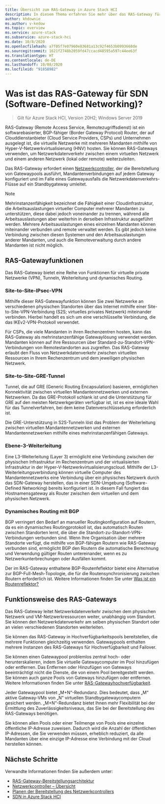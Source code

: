 ```yaml
---
title: Übersicht zum RAS-Gateway in Azure Stack HCI
description: In diesem Thema erfahren Sie mehr über das RAS-Gateway für SDN (Software-Defined Networking) in Azure Stack HCI.
author: khdownie
ms.author: v-kedow
ms.topic: overview
ms.service: azure-stack
ms.subservice: azure-stack-hci
ms.date: 10/8/2020
ms.openlocfilehash: a7f05f7e07960e83681a13c92f4653b0993668de
ms.sourcegitcommit: 1621f2748b2059fd47ccacd48595a597c44ee63f
ms.translationtype: HT
ms.contentlocale: de-DE
ms.lasthandoff: 10/08/2020
ms.locfileid: "91858982"
---
```

# <a name="what-is-ras-gateway-for-software-defined-networking"></a>Was ist das RAS-Gateway für SDN (Software-Defined Networking)?

> Gilt für Azure Stack HCI, Version 20H2; Windows Server 2019

RAS-Gateway (Remote Access Service, Remotezugriffsdienst) ist ein softwarebasierter, BGP-fähiger (Border Gateway Protocol) Router, der auf Clouddienstanbieter (Cloud Service Providers, CSPs) und Unternehmen ausgelegt ist, die virtuelle Netzwerke mit mehreren Mandanten mithilfe von Hyper-V-Netzwerkvirtualisierung (HNV) hosten. Sie können RAS-Gateways verwenden, um Netzwerkdatenverkehr zwischen einem virtuellen Netzwerk und einem anderen Netzwerk (lokal oder remote) weiterzuleiten.

Das RAS-Gateway erfordert einen [Netzwerkcontroller](network-controller-overview.md), der die Bereitstellung von Gatewaypools ausführt, Mandantenverbindungen auf jedem Gateway konfiguriert und im Falle eines Gatewayausfalls die Netzwerkdatenverkehrs-Flüsse auf ein Standbygateway umleitet.

  > [!NOTE]
  > Mehrinstanzenfähigkeit bezeichnet die Fähigkeit einer Cloudinfrastruktur, die Arbeitsauslastungen virtueller Computer mehrerer Mandanten zu unterstützen, diese dabei jedoch voneinander zu trennen, während alle Arbeitsauslastungen aber weiterhin in derselben Infrastruktur ausgeführt werden. Mehrere Arbeitsauslastungen eines einzelnen Mandanten können miteinander verbunden und remote verwaltet werden. Es gibt jedoch keine Verbindung zwischen diesen Systemen und den Arbeitsauslastungen anderer Mandanten, und auch die Remoteverwaltung durch andere Mandanten ist nicht möglich.

## <a name="ras-gateway-features"></a>RAS-Gatewayfunktionen

Das RAS-Gateway bietet eine Reihe von Funktionen für virtuelle private Netzwerke (VPN), Tunneln, Weiterleitung und dynamisches Routing.

### <a name="site-to-site-ipsec-vpn"></a>Site-to-Site-IPsec-VPN

Mithilfe dieser RAS-Gatewayfunktion können Sie zwei Netzwerke an verschiedenen physischen Standorten über das Internet mithilfe einer Site-to-Site-VPN-Verbindung (S2S; virtuelles privates Netzwerk) miteinander verbinden. Hierbei handelt es sich um eine verschlüsselte Verbindung, die das IKEv2-VPN-Protokoll verwendet.

Für CSPs, die viele Mandanten in ihren Rechenzentren hosten, kann das RAS-Gateway als mehrinstanzenfähige Gatewaylösung verwendet werden. Mandanten können auf ihre Ressourcen über Standard-zu-Standort-VPN-Verbindungen von Remotestandorten aus zugreifen. Das RAS-Gateway erlaubt den Fluss von Netzwerkdatenverkehr zwischen virtuellen Ressourcen in Ihrem Rechenzentrum und dem jeweiligen physischen Netzwerk.

### <a name="site-to-site-gre-tunnels"></a>Site-to-Site-GRE-Tunnel

Tunnel, die auf GRE (Generic Routing Encapsulation) basieren, ermöglichen Konnektivität zwischen virtuellen Mandantennetzwerken und externen Netzwerken. Da das GRE-Protokoll schlank ist und die Unterstützung für GRE auf den meisten Netzwerkgeräten verfügbar ist, ist es eine ideale Wahl für das Tunnelverfahren, bei dem keine Datenverschlüsselung erforderlich ist.

Die GRE-Unterstützung in S2S-Tunneln löst das Problem der Weiterleitung zwischen virtuellen Mandantennetzwerken und externen Mandantennetzwerken mithilfe eines mehrinstanzenfähigen Gateways.

### <a name="layer-3-forwarding"></a>Ebene-3-Weiterleitung

Eine L3-Weiterleitung (Layer 3) ermöglicht eine Verbindung zwischen der physischen Infrastruktur im Rechenzentrum und der virtualisierten Infrastruktur in der Hyper-V-Netzwerkvirtualisierungscloud. Mithilfe der L3-Weiterleitungsverbindung können virtuelle Computer des Mandantennetzwerks eine Verbindung über ein physisches Netzwerk durch das SDN-Gateway herstellen, das in einer SDN-Umgebung (Software-Defined Networking) bereits konfiguriert ist. In diesem Fall fungiert das Hostnamensgateway als Router zwischen dem virtuellen und dem physischen Netzwerk.

### <a name="dynamic-routing-with-bgp"></a>Dynamisches Routing mit BGP

BGP verringert den Bedarf an manueller Routingkonfiguration auf Routern, da es ein dynamisches Routingprotokoll ist, das automatisch Routen zwischen Standorten lernt, die über die Standort-zu-Standort-VPN-Verbindungen verbunden sind. Wenn Ihre Organisation über mehrere Standorte verfügt, die mithilfe von BGP-fähigen Routern wie RAS-Gateway verbunden sind, ermöglicht BGP den Routern die automatische Berechnung und Verwendung gültiger Routen untereinander, wenn es zu Netzwerkunterbrechungen oder Ausfällen kommt.

Der im RAS-Gateway enthaltene BGP-Routenfeflektor bietet eine Alternative zur BGP-Full-Mesh-Topologie, die für die Routensynchronisierung zwischen Routern erforderlich ist. Weitere Informationen finden Sie unter [Was ist ein Routenreflektor?](route-reflector-overview.md)

## <a name="how-ras-gateway-works"></a>Funktionsweise des RAS-Gateways

Das RAS-Gateway leitet Netzwerkdatenverkehr zwischen dem physischen Netzwerk und VM-Netzwerkressourcen weiter, unabhängig vom Standort. Sie können den Netzwerkdatenverkehr am selben physischen Standort oder an vielen verschiedenen Standorten weiterleiten.

Sie können das RAS-Gateway in Hochverfügbarkeitspools bereitstellen, die mehrere Funktionen gleichzeitig verwenden. Gatewaypools enthalten mehrere Instanzen des RAS-Gateways für Hochverfügbarkeit und Failover.

Sie können einen Gatewaypool problemlos zentral hoch- oder herunterskalieren, indem Sie virtuelle Gatewaycomputer im Pool hinzufügen oder entfernen. Das Entfernen oder Hinzufügen von Gateways beeinträchtigt nicht die Dienste, die von einem Pool bereitgestellt werden. Sie können auch ganze Pools von Gateways hinzufügen oder entfernen. Weitere Informationen finden Sie unter [RAS-Gatewayhochverfügbarkeit](/windows-server/networking/sdn/technologies/network-function-virtualization/ras-gateway-high-availability).

Jeder Gatewaypool bietet „M+N“-Redundanz. Dies bedeutet, dass „M“ aktive Gateway-VMs von „N“ virtuellen Standbygatewaycomputern gesichert werden. „M+N“-Redundanz bietet Ihnen mehr Flexibilität bei der Ermittlung des Zuverlässigkeitsniveaus, das Sie bei der Bereitstellung des RAS-Gateways benötigen.

Sie können allen Pools oder einer Teilmenge von Pools eine einzelne öffentliche IP-Adresse zuweisen. Dadurch wird die Anzahl der öffentlichen IP-Adressen, die Sie verwenden müssen, erheblich reduziert, da alle Mandanten über eine einzige IP-Adresse eine Verbindung mit der Cloud herstellen können.

## <a name="next-steps"></a>Nächste Schritte

Verwandte Informationen finden Sie außerdem unter:

- [RAS-Gateway-Bereitstellungsarchitektur](/windows-server/networking/sdn/technologies/network-function-virtualization/ras-gateway-deployment-architecture)
- [Netzwerkcontroller – Übersicht](network-controller-overview.md)
- [Planen der Bereitstellung des Netzwerkcontrollers](network-controller.md)
- [SDN in Azure Stack HCI](software-defined-networking.md)